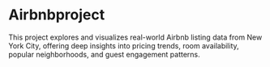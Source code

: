 # Airbnbproject
This project explores and visualizes real-world Airbnb listing data from New York City, offering deep insights into pricing trends, room availability, popular neighborhoods, and guest engagement patterns.
